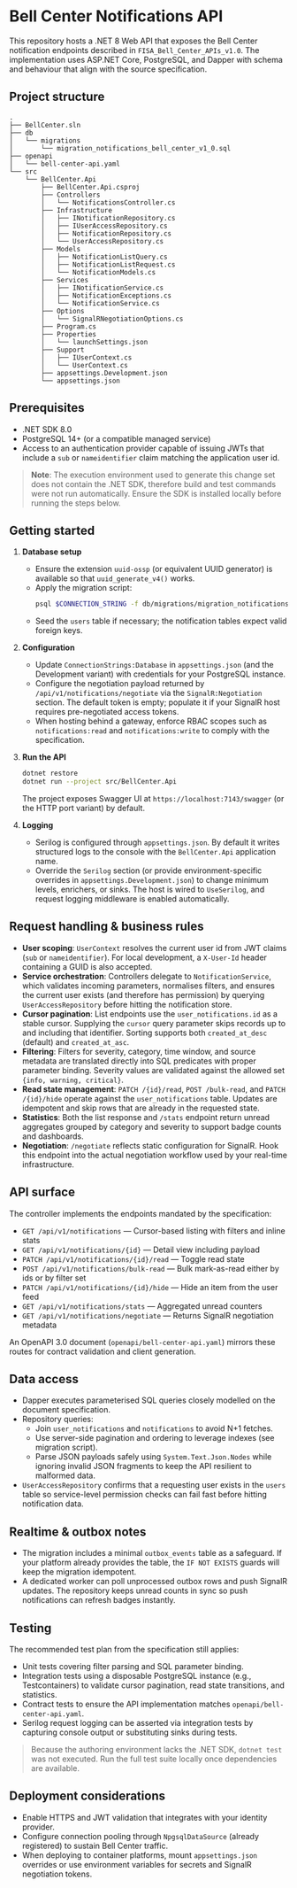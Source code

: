 # Bell Center Notifications API

This repository hosts a .NET 8 Web API that exposes the Bell Center notification endpoints described in `FISA_Bell_Center_APIs_v1.0`. The implementation uses ASP.NET Core, PostgreSQL, and Dapper with schema and behaviour that align with the source specification.

## Project structure

```
.
├── BellCenter.sln
├── db
│   └── migrations
│       └── migration_notifications_bell_center_v1_0.sql
├── openapi
│   └── bell-center-api.yaml
└── src
    └── BellCenter.Api
        ├── BellCenter.Api.csproj
        ├── Controllers
        │   └── NotificationsController.cs
        ├── Infrastructure
        │   ├── INotificationRepository.cs
        │   ├── IUserAccessRepository.cs
        │   ├── NotificationRepository.cs
        │   └── UserAccessRepository.cs
        ├── Models
        │   ├── NotificationListQuery.cs
        │   ├── NotificationListRequest.cs
        │   └── NotificationModels.cs
        ├── Services
        │   ├── INotificationService.cs
        │   ├── NotificationExceptions.cs
        │   └── NotificationService.cs
        ├── Options
        │   └── SignalRNegotiationOptions.cs
        ├── Program.cs
        ├── Properties
        │   └── launchSettings.json
        ├── Support
        │   ├── IUserContext.cs
        │   └── UserContext.cs
        ├── appsettings.Development.json
        └── appsettings.json
```

## Prerequisites

* .NET SDK 8.0
* PostgreSQL 14+ (or a compatible managed service)
* Access to an authentication provider capable of issuing JWTs that include a `sub` or `nameidentifier` claim matching the application user id.

> **Note**: The execution environment used to generate this change set does not contain the .NET SDK, therefore build and test commands were not run automatically. Ensure the SDK is installed locally before running the steps below.

## Getting started

1. **Database setup**
   * Ensure the extension `uuid-ossp` (or equivalent UUID generator) is available so that `uuid_generate_v4()` works.
   * Apply the migration script:
     ```bash
     psql $CONNECTION_STRING -f db/migrations/migration_notifications_bell_center_v1_0.sql
     ```
   * Seed the `users` table if necessary; the notification tables expect valid foreign keys.

2. **Configuration**
   * Update `ConnectionStrings:Database` in `appsettings.json` (and the Development variant) with credentials for your PostgreSQL instance.
   * Configure the negotiation payload returned by `/api/v1/notifications/negotiate` via the `SignalR:Negotiation` section. The default token is empty; populate it if your SignalR host requires pre-negotiated access tokens.
   * When hosting behind a gateway, enforce RBAC scopes such as `notifications:read` and `notifications:write` to comply with the specification.

3. **Run the API**
   ```bash
   dotnet restore
   dotnet run --project src/BellCenter.Api
   ```
   The project exposes Swagger UI at `https://localhost:7143/swagger` (or the HTTP port variant) by default.

4. **Logging**
   * Serilog is configured through `appsettings.json`. By default it writes structured logs to the console with the `BellCenter.Api`
     application name.
   * Override the `Serilog` section (or provide environment-specific overrides in `appsettings.Development.json`) to change
     minimum levels, enrichers, or sinks. The host is wired to `UseSerilog`, and request logging middleware is enabled automatically.

## Request handling & business rules

* **User scoping**: `UserContext` resolves the current user id from JWT claims (`sub` or `nameidentifier`). For local development, a `X-User-Id` header containing a GUID is also accepted.
* **Service orchestration**: Controllers delegate to `NotificationService`, which validates incoming parameters, normalises filters, and ensures the current user exists (and therefore has permission) by querying `UserAccessRepository` before hitting the notification store.
* **Cursor pagination**: List endpoints use the `user_notifications.id` as a stable cursor. Supplying the `cursor` query parameter skips records up to and including that identifier. Sorting supports both `created_at_desc` (default) and `created_at_asc`.
* **Filtering**: Filters for severity, category, time window, and source metadata are translated directly into SQL predicates with proper parameter binding. Severity values are validated against the allowed set `{info, warning, critical}`.
* **Read state management**: `PATCH /{id}/read`, `POST /bulk-read`, and `PATCH /{id}/hide` operate against the `user_notifications` table. Updates are idempotent and skip rows that are already in the requested state.
* **Statistics**: Both the list response and `/stats` endpoint return unread aggregates grouped by category and severity to support badge counts and dashboards.
* **Negotiation**: `/negotiate` reflects static configuration for SignalR. Hook this endpoint into the actual negotiation workflow used by your real-time infrastructure.

## API surface

The controller implements the endpoints mandated by the specification:

* `GET /api/v1/notifications` — Cursor-based listing with filters and inline stats
* `GET /api/v1/notifications/{id}` — Detail view including payload
* `PATCH /api/v1/notifications/{id}/read` — Toggle read state
* `POST /api/v1/notifications/bulk-read` — Bulk mark-as-read either by ids or by filter set
* `PATCH /api/v1/notifications/{id}/hide` — Hide an item from the user feed
* `GET /api/v1/notifications/stats` — Aggregated unread counters
* `GET /api/v1/notifications/negotiate` — Returns SignalR negotiation metadata

An OpenAPI 3.0 document (`openapi/bell-center-api.yaml`) mirrors these routes for contract validation and client generation.

## Data access

* Dapper executes parameterised SQL queries closely modelled on the document specification.
* Repository queries:
  * Join `user_notifications` and `notifications` to avoid N+1 fetches.
  * Use server-side pagination and ordering to leverage indexes (see migration script).
  * Parse JSON payloads safely using `System.Text.Json.Nodes` while ignoring invalid JSON fragments to keep the API resilient to malformed data.
* `UserAccessRepository` confirms that a requesting user exists in the `users` table so service-level permission checks can fail fast before hitting notification data.

## Realtime & outbox notes

* The migration includes a minimal `outbox_events` table as a safeguard. If your platform already provides the table, the `IF NOT EXISTS` guards will keep the migration idempotent.
* A dedicated worker can poll unprocessed outbox rows and push SignalR updates. The repository keeps unread counts in sync so push notifications can refresh badges instantly.

## Testing

The recommended test plan from the specification still applies:

* Unit tests covering filter parsing and SQL parameter binding.
* Integration tests using a disposable PostgreSQL instance (e.g., Testcontainers) to validate cursor pagination, read state transitions, and statistics.
* Contract tests to ensure the API implementation matches `openapi/bell-center-api.yaml`.
* Serilog request logging can be asserted via integration tests by capturing console output or substituting sinks during tests.

> Because the authoring environment lacks the .NET SDK, `dotnet test` was not executed. Run the full test suite locally once dependencies are available.

## Deployment considerations

* Enable HTTPS and JWT validation that integrates with your identity provider.
* Configure connection pooling through `NpgsqlDataSource` (already registered) to sustain Bell Center traffic.
* When deploying to container platforms, mount `appsettings.json` overrides or use environment variables for secrets and SignalR negotiation tokens.

